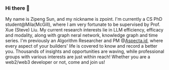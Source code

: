 ### Hi there 👋
My name is Zipeng Sun, and my nickname is zpoint. I'm currently a CS PhD student@Mila(McGill), where I am very fortunate to be supervised by Prof. Xue (Steve) Liu. My current research interests lie in LLM efficiency, efficacy and modality, along with graph neral network, knowledge graph and time series. I'm previously an Algorithm Researcher and PM @[Aspecta.id](https://aspecta.id/), where every aspect of your builders' life is covered to know and record a better you. Thousands of insights and opportunities are waving, while professional groups with various interests are just within reach! Whether you are a web2/web3 developer or not, come and join us!
